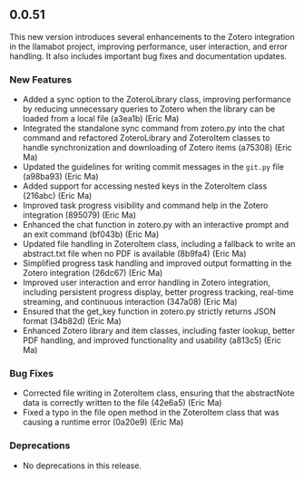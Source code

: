 ## 0.0.51

This new version introduces several enhancements to the Zotero integration in the llamabot project, improving performance, user interaction, and error handling. It also includes important bug fixes and documentation updates.

### New Features

- Added a sync option to the ZoteroLibrary class, improving performance by reducing unnecessary queries to Zotero when the library can be loaded from a local file (a3ea1b) (Eric Ma)
- Integrated the standalone sync command from zotero.py into the chat command and refactored ZoteroLibrary and ZoteroItem classes to handle synchronization and downloading of Zotero items (a75308) (Eric Ma)
- Updated the guidelines for writing commit messages in the `git.py` file (a98ba93) (Eric Ma)
- Added support for accessing nested keys in the ZoteroItem class (216abc) (Eric Ma)
- Improved task progress visibility and command help in the Zotero integration (895079) (Eric Ma)
- Enhanced the chat function in zotero.py with an interactive prompt and an exit command (bf043b) (Eric Ma)
- Updated file handling in ZoteroItem class, including a fallback to write an abstract.txt file when no PDF is available (8b9fa4) (Eric Ma)
- Simplified progress task handling and improved output formatting in the Zotero integration (26dc67) (Eric Ma)
- Improved user interaction and error handling in Zotero integration, including persistent progress display, better progress tracking, real-time streaming, and continuous interaction (347a08) (Eric Ma)
- Ensured that the get_key function in zotero.py strictly returns JSON format (34b82d) (Eric Ma)
- Enhanced Zotero library and item classes, including faster lookup, better PDF handling, and improved functionality and usability (a813c5) (Eric Ma)

### Bug Fixes

- Corrected file writing in ZoteroItem class, ensuring that the abstractNote data is correctly written to the file (42e6a5) (Eric Ma)
- Fixed a typo in the file open method in the ZoteroItem class that was causing a runtime error (0a20e9) (Eric Ma)

### Deprecations

- No deprecations in this release.

